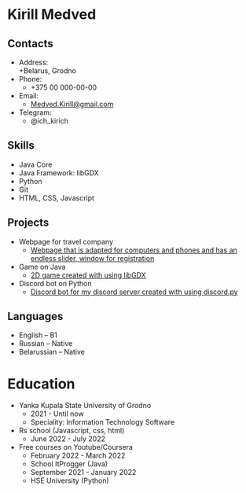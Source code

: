 # Kirill Medved                
## Contacts                         
* Address:                           
    +Belarus, Grodno                
* Phone:                             
    + +375 00 000-00-00              
* Email:
    + Medved.Kirill@gmail.com         
* Telegram:                          
    + @ich_kirich                        
 ## Skills
 * Java Core
 * Java Framework: libGDX
 * Python
 * Git
 * HTML, CSS, Javascript
## Projects
* Webpage for travel company
	+ [Webpage that is adapted for computers and phones and has an endless slider, window for registration](https://ich-kirich.github.io/Travel/)
* Game on Java
	+ [2D game created with using libGDX](https://github.com/ich-kirich/my_first_game_on_java_pOg)
* Discord bot on Python
	+ [Discord bot for my discord server created with using discord.py](https://github.com/ich-kirich/discord_bot)
## Languages						
* English – B1							
* Russian – Native					
* Belarussian – Native					
# Education
* Yanka Kupala State University of Grodno
	+ 2021 - Until now
	+ Speciality: Information Technology Software
* Rs school (Javascript, css, html)
	+ June 2022 - July 2022
* Free courses on Youtube/Coursera
	+ February 2022 - March 2022
	+ School ItProgger (Java)
	+ September 2021 - January 2022
	+ HSE University (Python)
